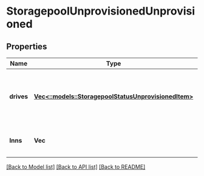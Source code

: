 # StoragepoolUnprovisionedUnprovisioned

## Properties
Name | Type | Description | Notes
------------ | ------------- | ------------- | -------------
**drives** | [**Vec<::models::StoragepoolStatusUnprovisionedItem>**](StoragepoolStatusUnprovisionedItem.md) | A list of unprovisioned drives that do not belong to an unprovisioned node. | [default to null]
**lnns** | **Vec<i32>** | A list of lnns whose drives are all unprovisioned | [default to null]

[[Back to Model list]](../README.md#documentation-for-models) [[Back to API list]](../README.md#documentation-for-api-endpoints) [[Back to README]](../README.md)


